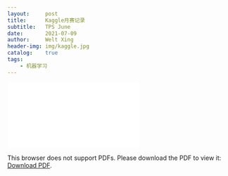 ```yaml
---
layout:     post
title:      Kaggle月赛记录
subtitle:   TPS June
date:       2021-07-09
author:     Welt Xing
header-img: img/kaggle.jpg
catalog:    true
tags:
    - 机器学习
---
```


<object data="/file/TPS6.pdf" type="application/pdf" width="95%" height="700px">
    <embed src="/file/TPS6.pdf">
        <p>This browser does not support PDFs. Please download the PDF to view it: <a href="/file/TPS6.pdf">Download PDF</a>.</p>
    </embed>
</object>